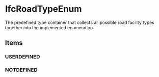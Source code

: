 # IfcRoadTypeEnum

The predefined type container that collects all possible road facility types together into the implemented enumeration.

## Items

### USERDEFINED


### NOTDEFINED

